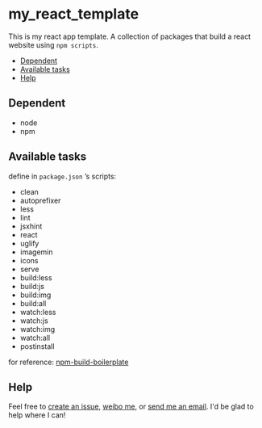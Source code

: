# my_react_template

This is my react app template.
A collection of packages that build a react website using `npm scripts`.

* [Dependent](#Dependent)
* [Available tasks](#available-tasks)
* [Help](#Help)

## Dependent

* node
* npm


## Available tasks

define in `package.json` ’s scripts:

* clean
* autoprefixer
* less
* lint
* jsxhint
* react
* uglify
* imagemin
* icons
* serve
* build:less
* build:js
* build:img
* build:all
* watch:less
* watch:js
* watch:img
* watch:all
* postinstall

for reference: [npm-build-boilerplate](https://github.com/shenqihui/npm-build-boilerplate)


## Help
Feel free to [create an issue](https://github.com/shenqihui/my_react_template), [weibo me](http://weibo.com/1896403155/profile), or [send me an email](mailto:shenqihui0920@gmail.com).
I'd be glad to help where I can!
